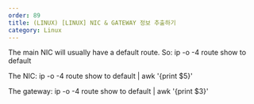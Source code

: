 ```yaml
---
order: 89
title: (LINUX) [LINUX] NIC & GATEWAY 정보 추출하기
category: Linux
---
```


The main NIC will usually have a default route. So:
ip -o -4 route show to default

The NIC:
ip -o -4 route show to default | awk '{print $5}'

The gateway:
ip -o -4 route show to default | awk '{print $3}'
